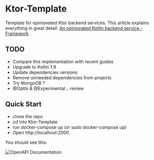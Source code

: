 # Ktor-Template

Template for opinionated Ktor backend services. 
This article explains everything in great detail: [An opinionated Kotlin backend service - Framework](https://medium.com/p/87f814e3dffd)

## TODO
- Compare this implementation with recent guides
- Upgrade to Kotlin 1.9
- Update dependencies versions
- Remove unneeded dependencies from projects
- Try MongoDB ?
- @OptIn & @Experimental... review

## Quick Start

- clone the repo
- cd into Ktor-Template
- run docker-compose up (or sudo docker-compose up)
- Open http://localhost:2000

You should see this:

![OpenAPI Documentation](https://miro.medium.com/max/474/1*ZyLmoFbpLMX1aqJRAuvRBQ.png)
